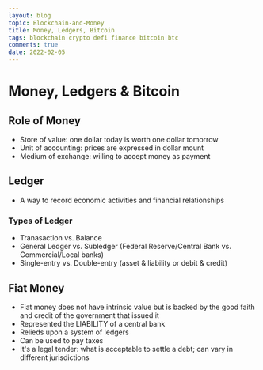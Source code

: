 ```yaml
---
layout: blog
topic: Blockchain-and-Money
title: Money, Ledgers, Bitcoin
tags: blockchain crypto defi finance bitcoin btc
comments: true
date: 2022-02-05
---
```


# Money, Ledgers & Bitcoin

## Role of Money
*   Store of value: one dollar today is worth one dollar tomorrow
*   Unit of accounting: prices are expressed in dollar mount
*   Medium of exchange: willing to accept money as payment

## Ledger
*   A way to record economic activities and financial relationships

### Types of Ledger
*   Tranasaction vs. Balance
*   General Ledger vs. Subledger (Federal Reserve/Central Bank vs. Commercial/Local banks)
*   Single-entry vs. Double-entry (asset & liability or debit & credit)

## Fiat Money
*   Fiat money does not have intrinsic value but is backed by the good faith and credit of the government that issued it
*   Represented the LIABILITY of a central bank
*   Relieds upon a system of ledgers
*   Can be used to pay taxes
*   It's a legal tender: what is acceptable to settle a debt; can vary in different jurisdictions
